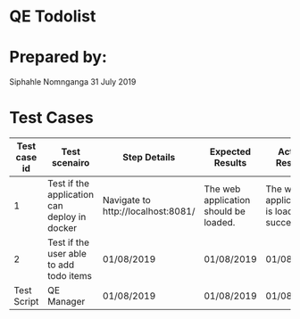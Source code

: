 <h1>QE Todolist</h1>
<h1>Prepared by: </h1>
Siphahle Nomnganga
31 July 2019
<h1>Test Cases</h1>

 
Test case id | Test scenairo           | Step Details           | Expected Results| Actual Results| Pass/Fail/Not executed/Suspended
------------ | -------------  | ------------  | ------------  | ------------  | ------------
1|  Test if the application can deploy in docker | Navigate to http://localhost:8081/ | The web application should be loaded.| The web application is loaded successful| Pass 
2|  Test if the user able to add todo items | 01/08/2019 | 01/08/2019| 01/08/2019| 01/08/2019
Test Script|  QE Manager | 01/08/2019 | 01/08/2019| 01/08/2019| 01/08/2019


